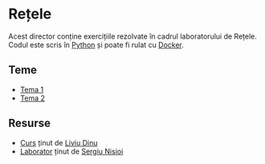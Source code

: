 # Rețele

Acest director conține exercițiile rezolvate în cadrul laboratorului de Rețele.
Codul este scris în [Python](https://www.python.org/) și poate fi rulat cu [Docker](https://www.docker.com/).

## Teme

- [Tema 1](tema1)
- [Tema 2](tema2)

## Resurse

- [Curs](http://nlp.unibuc.ro/courses/RdC.pdf) ținut de [Liviu Dinu](http://nlp.unibuc.ro/people/liviu.html)
- [Laborator](https://github.com/senisioi/computer-networks) ținut de [Sergiu Nisioi](http://nlp.unibuc.ro/people/snisioi.html)
